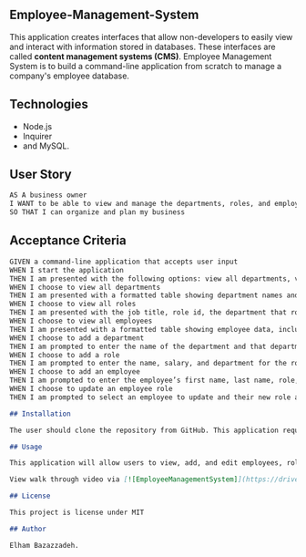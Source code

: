 ## Employee-Management-System

This application creates interfaces that allow non-developers to easily view and interact with information stored in databases. These interfaces are called **content management systems (CMS)**. Employee Management System is to build a command-line application from scratch to manage a company's employee database.

## Technologies

- Node.js
- Inquirer
- and MySQL.

## User Story

```md
AS A business owner
I WANT to be able to view and manage the departments, roles, and employees in my company
SO THAT I can organize and plan my business
```

## Acceptance Criteria

```md
GIVEN a command-line application that accepts user input
WHEN I start the application
THEN I am presented with the following options: view all departments, view all roles, view all employees, add a department, add a role, add an employee, and update an employee role
WHEN I choose to view all departments
THEN I am presented with a formatted table showing department names and department ids
WHEN I choose to view all roles
THEN I am presented with the job title, role id, the department that role belongs to, and the salary for that role
WHEN I choose to view all employees
THEN I am presented with a formatted table showing employee data, including employee ids, first names, last names, job titles, departments, salaries, and managers that the employees report to
WHEN I choose to add a department
THEN I am prompted to enter the name of the department and that department is added to the database
WHEN I choose to add a role
THEN I am prompted to enter the name, salary, and department for the role and that role is added to the database
WHEN I choose to add an employee
THEN I am prompted to enter the employee’s first name, last name, role, and manager, and that employee is added to the database
WHEN I choose to update an employee role
THEN I am prompted to select an employee to update and their new role and this information is updated in the database

## Installation

The user should clone the repository from GitHub. This application requires Node.js, Inquirer, console.table and mysql2. To start application run `npm start`. To view database from MySQL `run mysql -u root -p`.

## Usage

This application will allow users to view, add, and edit employees, roles, departments, and managers.

View walk through video via [![EmployeeManagementSystem]](https://drive.google.com/file/d/1AXQgxbbumq0uXds7yJS2xikDukW-BUr4/view?usp=sharing)

## License

This project is license under MIT

## Author

Elham Bazazzadeh.
```
